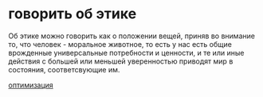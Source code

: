 # говорить об этике
Об этике можно говорить как о положении вещей, приняв во внимание то, что человек - моральное животное, то есть у нас есть общие врожденные универсальные потребности и ценности, и те или иные действия с большей или меньшей уверенностью приводят мир в состояния, соответсвующие им.

[оптимизация](%D0%BE%D0%BF%D1%82%D0%B8%D0%BC%D0%B8%D0%B7%D0%B0%D1%86%D0%B8%D1%8F)